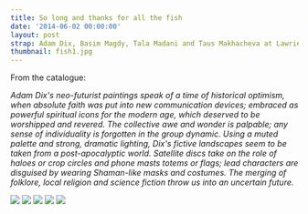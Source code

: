 ```yaml
---
title: So long and thanks for all the fish
date: '2014-06-02 00:00:00'
layout: post
strap: Adam Dix, Basim Magdy, Tala Madani and Taus Makhacheva at Lawrie Shabib, Dubai
thumbnail: fish1.jpg
---
```






<p>From the catalogue:</p>
<p><em>Adam Dix's neo-futurist paintings speak of a time of historical optimism, when absolute faith was put into new communication devices; embraced as powerful spiritual icons for the modern age, which deserved to be worshipped and revered. The collective awe and wonder is palpable; any sense of individuality is forgotten in the group dynamic. Using a muted palette and strong, dramatic lighting, Dix's fictive landscapes seem to be taken from a post-apocalyptic world. Satellite discs take on the role of haloes or crop circles and phone masts totems or flags; lead characters are disguised by wearing Shaman-like masks and costumes. The merging of folklore, local religion and science fiction throw us into an uncertain future.</em></p>

<img src="{{ site.baseurl }}/images/fish1.jpg">
<img src="{{ site.baseurl }}/images/fish2.jpg">
<img src="{{ site.baseurl }}/images/fish3.jpg">
<img src="{{ site.baseurl }}/images/fish4.jpg">
<img src="{{ site.baseurl }}/images/fish5.jpg">

